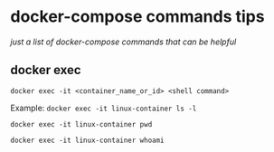 # docker-compose commands tips
_just a list of docker-compose commands that can be helpful_

## docker exec
`docker exec -it <container_name_or_id> <shell command>` 

Example:
`docker exec -it linux-container ls -l`

`docker exec -it linux-container pwd`

`docker exec -it linux-container whoami`

